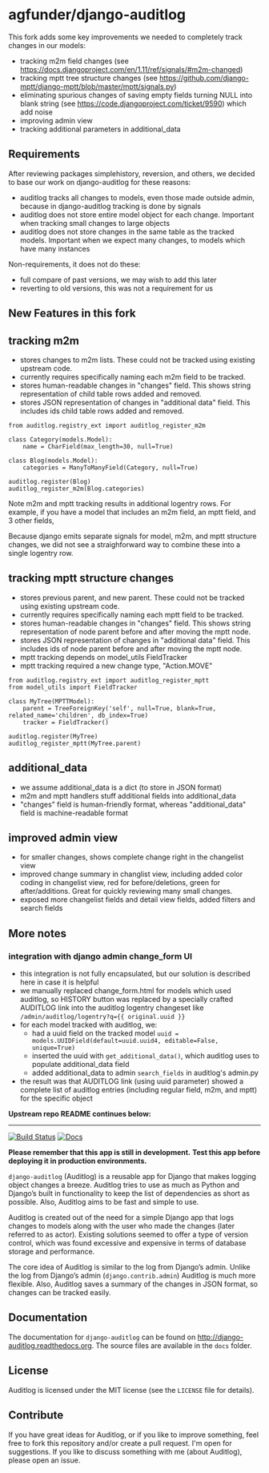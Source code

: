 agfunder/django-auditlog
===============

This fork adds some key improvements we needed to completely track changes in our models:

- tracking m2m field changes (see https://docs.djangoproject.com/en/1.11/ref/signals/#m2m-changed)
- tracking mptt tree structure changes (see https://github.com/django-mptt/django-mptt/blob/master/mptt/signals.py)
- eliminating spurious changes of saving empty fields turning NULL into blank string (see https://code.djangoproject.com/ticket/9590) which add noise
- improving admin view
- tracking additional parameters in additional_data


## Requirements

After reviewing packages simplehistory, reversion, and others, we decided to base our work on django-auditlog for these reasons:

- auditlog tracks all changes to models, even those made outside admin, because in django-auditlog tracking is done by signals
- auditlog does not store entire model object for each change.  Important when tracking small changes to large objects
- auditlog does not store changes in the same table as the tracked models.  Important when we expect many changes, to models which have many instances

Non-requirements, it does not do these:
- full compare of past versions, we may wish to add this later
- reverting to old versions, this was not a requirement for us

## New Features in this fork

## tracking m2m
- stores changes to m2m lists.  These could not be tracked using existing upstream code.
- currently requires specifically naming each m2m field to be tracked.
- stores human-readable changes in "changes" field.  This shows string representation of child table rows added and removed.
- stores JSON representation of changes in "additional data" field.  This includes ids child table rows added and removed.
```
from auditlog.registry_ext import auditlog_register_m2m

class Category(models.Model):
    name = CharField(max_length=30, null=True)

class Blog(models.Model):
    categories = ManyToManyField(Category, null=True)

auditlog.register(Blog)
auditlog_register_m2m(Blog.categories)
```

Note m2m and mptt tracking results in additional logentry rows.  For example, if you have a model that includes an m2m field, an mptt field, and 3 other fields, 

Because django emits separate signals for model, m2m, and mptt structure changes, we did not see a straighforward way to combine these into a single logentry row.

## tracking mptt structure changes
- stores previous parent, and new parent.  These could not be tracked using existing upstream code.
- currently requires specifically naming each mptt field to be tracked.
- stores human-readable changes in "changes" field.  This shows string representation of node parent before and after moving the mptt node.
- stores JSON representation of changes in "additional data" field.  This includes ids of node parent before and after moving the mptt node.
- mptt tracking depends on model_utils FieldTracker
- mptt tracking required a new change type, "Action.MOVE"

```
from auditlog.registry_ext import auditlog_register_mptt
from model_utils import FieldTracker

class MyTree(MPTTModel):
    parent = TreeForeignKey('self', null=True, blank=True, related_name='children', db_index=True)
    tracker = FieldTracker()

auditlog.register(MyTree)
auditlog_register_mptt(MyTree.parent)
```

## additional_data
- we assume additional_data is a dict (to store in JSON format)
- m2m and mptt handlers stuff additional fields into additional_data
- "changes" field is human-friendly format, whereas "additional_data" field is machine-readable format

## improved admin view
- for smaller changes, shows complete change right in the changelist view
- improved change summary in changlist view, including added color coding in changelist view, red for before/deletions, green for after/additions.  Great for quickly reviewing many small changes.
- exposed more changelist fields and detail view fields, added filters and search fields

## More notes

### integration with django admin change_form UI
- this integration is not fully encapsulated, but our solution is described here in case it is helpful
- we manually replaced change_form.html for models which used auditlog, so HISTORY button was replaced by a specially crafted AUDITLOG link into the auditlog logentry changeset like `/admin/auditlog/logentry?q={{ original.uuid }}`
- for each model tracked with auditlog, we:
    - had a uuid field on the tracked model `uuid = models.UUIDField(default=uuid.uuid4, editable=False, unique=True)`
    - inserted the uuid with `get_additional_data()`, which auditlog uses to populate additional_data field
    - added additional_data to admin `search_fields` in auditlog's admin.py
- the result was that AUDITLOG link (using uuid parameter) showed a complete list of auditlog entries (including regular field, m2m, and mptt) for the specific object

**Upstream repo README continues below:**

---------


[![Build Status](https://travis-ci.org/jjkester/django-auditlog.svg?branch=master)](https://travis-ci.org/jjkester/django-auditlog)
[![Docs](https://readthedocs.org/projects/django-auditlog/badge/?version=latest)](http://django-auditlog.readthedocs.org/en/latest/?badge=latest)

**Please remember that this app is still in development.**
**Test this app before deploying it in production environments.**

```django-auditlog``` (Auditlog) is a reusable app for Django that makes logging object changes a breeze. Auditlog tries to use as much as Python and Django’s built in functionality to keep the list of dependencies as short as possible. Also, Auditlog aims to be fast and simple to use.

Auditlog is created out of the need for a simple Django app that logs changes to models along with the user who made the changes (later referred to as actor). Existing solutions seemed to offer a type of version control, which was found excessive and expensive in terms of database storage and performance.

The core idea of Auditlog is similar to the log from Django’s admin. Unlike the log from Django’s admin (```django.contrib.admin```) Auditlog is much more flexible. Also, Auditlog saves a summary of the changes in JSON format, so changes can be tracked easily.

Documentation
-------------

The documentation for ```django-auditlog``` can be found on http://django-auditlog.readthedocs.org. The source files are available in the ```docs``` folder.

License
-------

Auditlog is licensed under the MIT license (see the ```LICENSE``` file for details).

Contribute
----------

If you have great ideas for Auditlog, or if you like to improve something, feel free to fork this repository and/or create a pull request. I'm open for suggestions. If you like to discuss something with me (about Auditlog), please open an issue.
